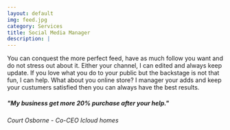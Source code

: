 ```yaml
---
layout: default
img: feed.jpg
category: Services
title: Social Media Manager 
description: |
---
```

  You can conquest the more perfect feed, have as much follow you want and do not stress out about it. Either your channel, I  can edited and always keep update. If you love what you do to your public but the backstage is not that fun, I can help. What about you online store? I manager your adds and keep your custumers satisfied then you can always have the best results. 


<h5> "My business get more 20% purchase after your help."</h5>
<p> <h6> Court Osborne - Co-CEO Icloud homes </h6> <p>

